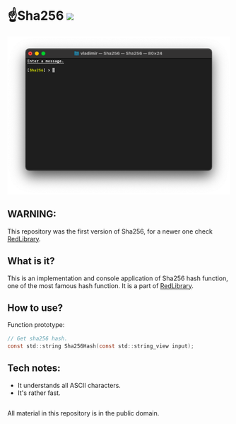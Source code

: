 # ☝️Sha256 ![](https://img.shields.io/apm/l/vim-mode)

![plot](./Screenshots/Sha256_main.png)

## WARNING:
This repository was the first version of Sha256, for a newer one check [RedLibrary](https://github.com/Red-company/RedLibrary).

## What is it?

This is an implementation and console application of Sha256 hash function, one of the most famous hash function. It is a part of [RedLibrary](https://github.com/Red-company/RedLibrary).

## How to use?

Function prototype:

```C
// Get sha256 hash.
const std::string Sha256Hash(const std::string_view input);
```

## Tech notes:

* It understands all ASCII characters.
* It's rather fast.

##
All material in this repository is in the public domain.
